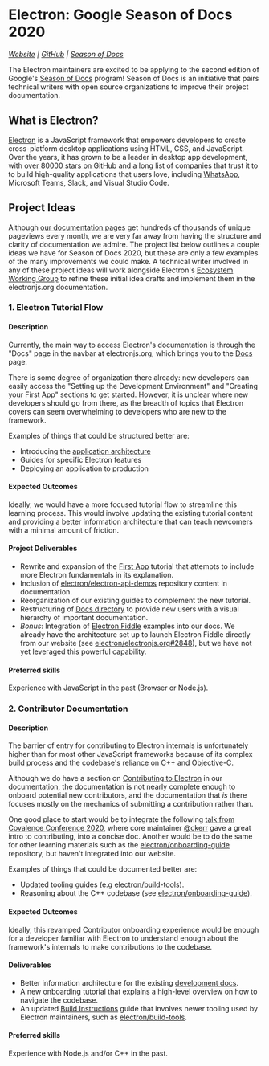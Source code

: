 



# Electron: Google Season of Docs 2020

*[Website](https://electronjs.org) | [GitHub](https://github.com/electron/electron) | [Season of Docs](https://developers.google.com/season-of-docs)*

The Electron maintainers are excited to be applying to the second edition of Google's [Season of Docs](https://developers.google.com/season-of-docs) program! Season of Docs is an initiative that pairs technical writers with open source organizations to improve their project documentation.


## What is Electron?

[Electron](https://electronjs.org) is a JavaScript framework that empowers developers to create cross-platform desktop applications using HTML, CSS, and JavaScript. Over the years, it has grown to be a leader in desktop app development, with [over 80000 stars on GitHub](https://github.com/electron/electron) and a long list of companies that trust it to to build high-quality applications that users love, including [WhatsApp](https://www.whatsapp.com/), Microsoft Teams, Slack, and Visual Studio Code.

## Project Ideas

Although [our documentation pages](https://www.electronjs.org/docs) get hundreds of thousands of unique pageviews every month, we are very far away from having the structure and clarity of documentation we admire. The project list below outlines a couple ideas we have for Season of Docs 2020, but these are only a few examples of the many improvements we could make. A technical writer involved in any of these project ideas will work alongside Electron's [Ecosystem Working Group](https://github.com/electron/governance/tree/master/wg-ecosystem) to refine these initial idea drafts and implement them in the electronjs.org documentation.

### 1. Electron Tutorial Flow

#### Description

Currently, the main way to access Electron's documentation is through the "Docs" page in the navbar at electronjs.org, which brings you to the [Docs](https://www.electronjs.org/docs) page.

There is some degree of organization there already: new developers can easily access the "Setting up the Development Environment" and "Creating your First App" sections to get started. However, it is unclear where new developers should go from there, as the breadth of topics that Electron covers can seem overwhelming to developers who are new to the framework.

Examples of things that could be structured better are:
* Introducing the [application architecture](https://www.electronjs.org/docs/tutorial/application-architecture)
* Guides for specific Electron features
* Deploying an application to production

#### Expected Outcomes

Ideally, we would have a more focused tutorial flow to streamline this learning process. This would involve updating the existing tutorial content and providing a better information architecture that can teach newcomers with a minimal amount of friction.

#### Project Deliverables

* Rewrite and expansion of the [First App](https://www.electronjs.org/docs/tutorial/first-app) tutorial that attempts to include more Electron fundamentals in its explanation.
* Inclusion of [electron/electron-api-demos](https://github.com/electron/electron-api-demos) repository content in documentation.
* Reorganization of our existing guides to complement the new tutorial.
* Restructuring of [Docs directory](https://www.electronjs.org/docs) to provide new users with a visual hierarchy of important documentation.
* *Bonus*: Integration of [Electron Fiddle](https://electronjs.org/fiddle) examples into our docs. We already have the architecture set up to launch Electron Fiddle directly from our website (see [electron/electronjs.org#2848](https://github.com/electron/electronjs.org/pull/2848)), but we have not yet leveraged this powerful capability.

#### Preferred skills

Experience with JavaScript in the past (Browser or Node.js).


### 2. Contributor Documentation

#### Description

The barrier of entry for contributing to Electron internals is unfortunately higher than for most other JavaScript frameworks because of its complex build process and the codebase's reliance on C++ and Objective-C.

Although we do have a section on [Contributing to Electron](https://www.electronjs.org/docs/development) in our documentation, the documentation is not nearly complete enough to onboard potential new contributors, and the documentation that *is* there focuses mostly on the mechanics of submitting a contribution rather than.

One good place to start would be to integrate the following [talk from Covalence Conference 2020](https://www.youtube.com/watch?v=1h8Fv4D-bTA), where core maintainer [@ckerr](https://github.com/ckerr) gave a great intro to contributing, into a concise doc. Another would be to do the same for other learning materials such as the [electron/onboarding-guide](https://github.com/electron/onboarding-guide) repository, but haven't integrated into our website.

Examples of things that could be documented better are:
* Updated tooling guides (e.g [electron/build-tools](https://github.com/electron/build-tools)).
* Reasoning about the C++ codebase (see [electron/onboarding-guide](https://github.com/electron/onboarding-guide)).

#### Expected Outcomes

Ideally, this revamped Contributor onboarding experience would be enough for a developer familiar with Electron to understand enough about the framework's internals to make contributions to the codebase.

#### Deliverables
* Better information architecture for the existing [development docs](https://www.electronjs.org/docs/development).
* A new onboarding tutorial that explains a high-level overview on how to navigate the codebase.
* An updated [Build Instructions](https://www.electronjs.org/docs/development/build-instructions-gn) guide that involves newer tooling used by Electron maintainers, such as [electron/build-tools](https://github.com/electron/build-tools).

#### Preferred skills

Experience with Node.js and/or C++ in the past.
